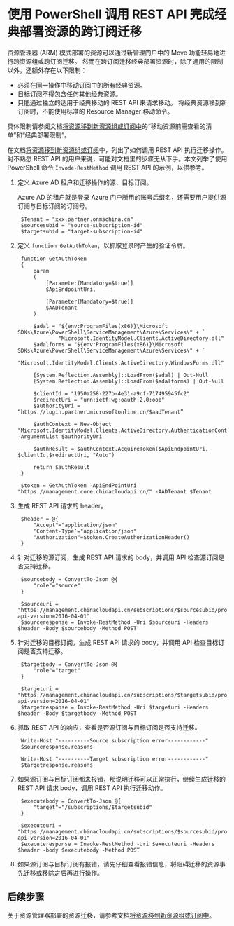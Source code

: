 <properties
    pageTitle="使用 PowerShell 调用 REST API 完成经典部署资源的跨订阅迁移"
    description="使用 PowerShell 调用 REST API 完成经典部署资源的跨订阅迁移"
    service=""
    resource=""
    authors="Steve Shi"
    displayOrder=""
    selfHelpType=""
    supportTopicIds=""
    productPesIds=""
    resourceTags="Subscription, ARM, PowerShell, REST API"
    cloudEnvironments="MoonCake" />
<tags
    ms.service="sample-code-aog"
    ms.date=""
    wacn.date="05/25/2017" />

# 使用 PowerShell 调用 REST API 完成经典部署资源的跨订阅迁移

资源管理器 (ARM) 模式部署的资源可以通过新管理门户中的 Move 功能轻易地进行跨资源组或跨订阅迁移。
然而在跨订阅迁移经典部署资源时，除了通用的限制以外，还额外存在以下限制：

- 必须在同一操作中移动订阅中的所有经典资源。
- 目标订阅不得包含任何其他经典资源。
- 只能通过独立的适用于经典移动的 REST API 来请求移动。 将经典资源移到新订阅时，不能使用标准的 Resource Manager 移动命令。

具体限制请参阅文档[将资源移到新资源组或订阅中](/documentation/articles/resource-group-move-resources)的“移动资源前需查看的清单”和“经典部署限制”。

在文档[将资源移到新资源组或订阅](/documentation/articles/resource-group-move-resources)中，列出了如何调用 REST API 执行迁移操作。对不熟悉 REST API 的用户来说，可能对文档里的步骤无从下手。本文列举了使用 PowerShell 命令 `Invode-RestMethod` 调用 REST API 的示例，以供参考。

1. 定义 Azure AD 租户和迁移操作的源、目标订阅。

    Azure AD 的租户就是登录 Azure 门户所用的账号后缀名，还需要用户提供源订阅与目标订阅的订阅号。

        $Tenant = "xxx.partner.onmschina.cn"
        $sourcesubid = "source-subscription-id"
        $targetsubid = "target-subscription-id"

2. 定义 `function GetAuthToken`，以抓取登录时产生的验证令牌。

        function GetAuthToken
        {
            param
            (
                [Parameter(Mandatory=$true)]
                $ApiEndpointUri,

                [Parameter(Mandatory=$true)]
                $AADTenant
            )

            $adal = "${env:ProgramFiles(x86)}\Microsoft SDKs\Azure\PowerShell\ServiceManagement\Azure\Services\" + `
                    "Microsoft.IdentityModel.Clients.ActiveDirectory.dll"
            $adalforms = "${env:ProgramFiles(x86)}\Microsoft SDKs\Azure\PowerShell\ServiceManagement\Azure\Services\" + `
                        "Microsoft.IdentityModel.Clients.ActiveDirectory.WindowsForms.dll"

            [System.Reflection.Assembly]::LoadFrom($adal) | Out-Null
            [System.Reflection.Assembly]::LoadFrom($adalforms) | Out-Null

            $clientId = "1950a258-227b-4e31-a9cf-717495945fc2"
            $redirectUri = "urn:ietf:wg:oauth:2.0:oob"
            $authorityUri = “https://login.partner.microsoftonline.cn/$aadTenant”

            $authContext = New-Object "Microsoft.IdentityModel.Clients.ActiveDirectory.AuthenticationContext" -ArgumentList $authorityUri

            $authResult = $authContext.AcquireToken($ApiEndpointUri, $clientId,$redirectUri, "Auto")

            return $authResult
        }

        $token = GetAuthToken -ApiEndPointUri "https://management.core.chinacloudapi.cn/" -AADTenant $Tenant

3. 生成 REST API 请求的 header。

        $header = @{
            "Accept"="application/json"
            ‘Content-Type’="application/json"
            "Authorization"=$token.CreateAuthorizationHeader()
        }

4. 针对迁移的源订阅，生成 REST API 请求的 body，并调用 API 检查源订阅是否支持迁移。

        $sourcebody = ConvertTo-Json @{
            "role"="source"
        }

        $sourceuri = "https://management.chinacloudapi.cn/subscriptions/$sourcesubid/providers/Microsoft.ClassicCompute/validateSubscriptionMoveAvailability?api-version=2016-04-01"
        $sourceresponse = Invoke-RestMethod -Uri $sourceuri -Headers $header -Body $sourcebody -Method POST

5. 针对迁移的目标订阅，生成 REST API 请求的 body，并调用 API 检查目标订阅是否支持迁移。

        $targetbody = ConvertTo-Json @{
            "role"="target"
        }

        $targeturi = "https://management.chinacloudapi.cn/subscriptions/$targetsubid/providers/Microsoft.ClassicCompute/validateSubscriptionMoveAvailability?api-version=2016-04-01"
        $targetresponse = Invoke-RestMethod -Uri $targeturi -Headers $header -Body $targetbody -Method POST

6. 抓取 REST API 的响应，查看是否源订阅与目标订阅是否支持迁移。

        Write-Host "----------Source subscription error------------"
        $sourceresponse.reasons

        Write-Host "----------Target subscription error------------"
        $targetresponse.reasons

7. 如果源订阅与目标订阅都未报错，那说明迁移可以正常执行，继续生成迁移的 REST API 请求 body，调用 REST API 执行迁移动作。

        $executebody = ConvertTo-Json @{
            "target"="/subscriptions/$targetsubid"
        }

        $executeuri = "https://management.chinacloudapi.cn/subscriptions/$sourcesubid/providers/Microsoft.ClassicCompute/moveSubscriptionResources?api-version=2016-04-01"
        $executeresponse = Invoke-RestMethod -Uri $executeuri -Headers $header -body $executebody -Method POST

8. 如果源订阅与目标订阅有报错，请先仔细查看报错信息，将阻碍迁移的资源事先迁移或移除之后再进行操作。

## 后续步骤

关于资源管理器部署的资源迁移，请参考文档[将资源移到新资源组或订阅中](/documentation/articles/resource-group-move-resources)。

